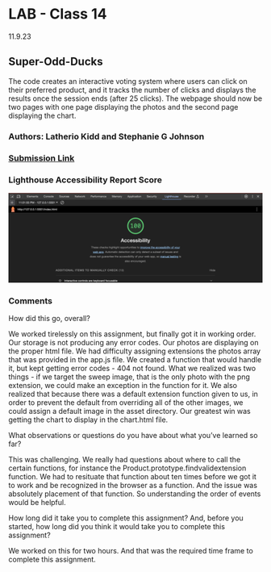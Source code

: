 # LAB - Class 14

11.9.23

## Super-Odd-Ducks

The code creates an interactive voting system where users can click on their preferred product, and it tracks the number of clicks and displays the results once the session ends (after 25 clicks). The webpage should now be two pages with one page displaying the photos and the second page displaying the chart.

### Authors: Latherio Kidd and Stephanie G Johnson


### [Submission Link](https://github.com/StepheeGee/lab14-odd-duck.git)


### Lighthouse Accessibility Report Score
![Lighthouse](lighthouse.png)



### Comments

How did this go, overall?

We worked tirelessly on this assignment, but finally got it in working order. Our storage is not producing any error codes. Our photos are displaying on the proper html file. We had difficulty assigning extensions the photos array that was provided in the app.js file. We created a function that would handle it, but kept getting error codes - 404 not found. What we realized was two things - if we target the sweep image, that is the only photo with the png extension, we could make an exception in the function for it. We also realized that because there was a default extension function given to us, in order to prevent the default from overriding all of the other images, we could assign a default image in the asset directory. Our greatest win was getting the chart to display in the chart.html file. 


What observations or questions do you have about what you’ve learned so far?

This was challenging. We really had questions about where to call the certain functions, for instance the Product.prototype.findvalidextension function. We had to resituate that function about ten times before we got it to work and be recognized in the browser as a function. And the issue was absolutely placement of that function. So understanding the order of events would be helpful.

How long did it take you to complete this assignment? And, before you started, how long did you think it would take you to complete this assignment?

We worked on this for two hours. And that was the required time frame to complete this assignment. 
